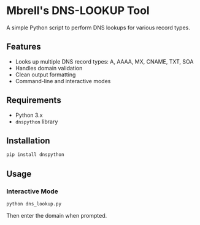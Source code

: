 # Mbrell's DNS-LOOKUP Tool

A simple Python script to perform DNS lookups for various record types.

## Features

- Looks up multiple DNS record types: A, AAAA, MX, CNAME, TXT, SOA
- Handles domain validation
- Clean output formatting
- Command-line and interactive modes

## Requirements

- Python 3.x
- `dnspython` library

## Installation

```bash
pip install dnspython
```

## Usage

### Interactive Mode
```bash
python dns_lookup.py
```
Then enter the domain when prompted.
